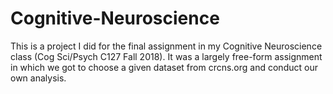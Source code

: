 # Cognitive-Neuroscience

This is a project I did for the final assignment in my Cognitive Neuroscience class (Cog Sci/Psych C127 Fall 2018).  It was a largely free-form assignment in which we got to choose a given dataset from crcns.org and conduct our own analysis.
